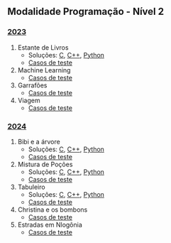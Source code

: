 ## Modalidade Programação - Nível 2

### [2023](provas/ProvaOBI2023_cfp1.pdf)

1. Estante de Livros
    - Soluções: [C](solutions/CF_N2_2023_F1_Estante_de_Livros.c), [C++](solutions/CF_N2_2023_F1_Estante_de_Livros.cpp), [Python](solutions/CF_N2_2023_F1_Estante_de_Livros.py)
    - [Casos de teste](test_set/2023cfpj_estante.zip)
2. Machine Learning
    - [Casos de teste](test_set/2023cfp1_machine-learning.zip)
3. Garrafões
    - [Casos de teste](test_set/2023cfp1_garrafoes.zip)
4. Viagem
    - [Casos de teste](test_set/2023cfp2_viagem.zip)


### [2024](provas/ProvaOBI2024_cfp2.pdf)

1. Bibi e a árvore
    - Soluções: [C](solutions/CF_N2_2024_F1_Bibi.c), [C++](solutions/CF_N2_2024_F1_Bibi.cpp), [Python](solutions/CF_N2_2024_F1_Bibi.py)
    - [Casos de teste](test_set/2024cfp1_bibi.zip)
2. Mistura de Poções
    - Soluções: [C](solutions/CF_N2_2024_F1_Mistura.c), [C++](solutions/CF_N2_2024_F1_Mistura.cpp), [Python](solutions/CF_N2_2024_F1_Mistura.py)
    - [Casos de teste](test_set/2024cfp1_mistura.zip)
3. Tabuleiro
    - Soluções: [C](solutions/CF_N2_2024_F1_Tabuleiro.c), [C++](solutions/CF_N2_2024_F1_Tabuleiro.cpp), [Python](solutions/CF_N2_2024_F1_Tabuleiro.py)
    - [Casos de teste](test_set/2024cfp2_tabuleiro.zip)
4. Christina e os bombons
    - [Casos de teste](test_set/2024cfp2_bombons.zip)
5. Estradas em Nlogônia
    - [Casos de teste](test_set/2024cfp2_estradas.zip)
